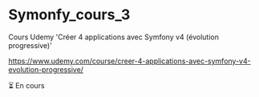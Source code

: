 # Symonfy_cours_3
Cours Udemy 'Créer 4 applications avec Symfony v4 (évolution progressive)'


https://www.udemy.com/course/creer-4-applications-avec-symfony-v4-evolution-progressive/

⏳ En cours
